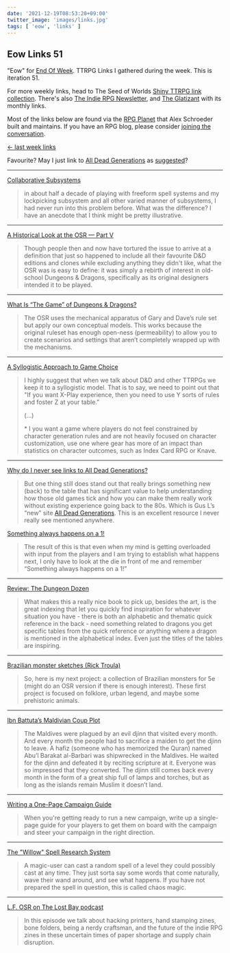```yaml
---
date: '2021-12-19T08:53:20+09:00'
twitter_image: 'images/links.jpg'
tags: [ 'eow', 'links' ]
---
```


## Eow Links 51

"Eow" for [End Of Week](/#eow). TTRPG Links I gathered during the week. This is iteration 51.

For more weekly links, head to The Seed of Worlds [Shiny TTRPG link collection](https://seedofworlds.blogspot.com/search/label/weekly%20links). There's also [The Indie RPG Newsletter](https://ttrpg.substack.com/), and [The Glatizant](https://questingbeast.substack.com/) with its monthly links.

Most of the links below are found via the [RPG Planet](https://campaignwiki.org/rpg/) that Alex Schroeder built and maintains. If you have an RPG blog, please consider [joining the conversation](https://campaignwiki.org/wiki/Planet/Please_join!).

[← last week links](20211212.html?t=Eow_Links_50&f=eow51)

Favourite? May I just link to [All Dead Generations](https://alldeadgenerations.blogspot.com/) as [suggested](http://spriggans-den.com/2021/12/16/why-do-i-never-see-links-to-all-dead-generations/)?

<hr/>

[Collaborative Subsystems](https://permacrandam.blogspot.com/2021/12/collaborative-subsystems.html)

> in about half a decade of playing with freeform spell systems and my lockpicking subsystem and all other varied manner of subsystems, I had never run into this problem before. What was the difference? I have an anecdote that I think might be pretty illustrative.

<hr/>

[A Historical Look at the OSR — Part V](https://osrsimulacrum.blogspot.com/2021/12/a-historical-look-at-osr-part-v.html)

> Though people then and now have tortured the issue to arrive at a definition that just so happened to include all their favourite D&D editions and clones while excluding anything they didn't like, what the OSR was is easy to define: it was simply a rebirth of interest in old-school Dungeons & Dragons, specifically as its original designers intended it to be played.

<hr/>

[What Is “The Game” of Dungeons & Dragons?](https://grumpywizard.home.blog/2021/12/16/what-is-the-game-of-dungeons-dragons/)

> The OSR uses the mechanical apparatus of Gary and Dave’s rule set but apply our own conceptual models. This works because the original ruleset has enough open-ness (permeability) to allow you to create scenarios and settings that aren’t completely wrapped up with the mechanisms.

<hr/>

[A Syllogistic Approach to Game Choice](https://deathtrap-games.blogspot.com/2021/12/a-syllogistic-approach-to-game-choice.html)

> I highly suggest that when we talk about D&D and other TTRPGs we keep it to a syllogistic model. That is to say, we need to point out that "If you want X-Play experience, then you need to use Y sorts of rules and foster Z at your table."
>
> (...)
>
> \* I you want a game where players do not feel constrained by character generation rules and are not heavily focused on character customization, use one where gear has more of an impact than statistics on character outcomes, such as Index Card RPG or Knave.

<hr/>

[Why do I never see links to All Dead Generations?](http://spriggans-den.com/2021/12/16/why-do-i-never-see-links-to-all-dead-generations/)

> But one thing still does stand out that really brings something new (back) to the table that has significant value to help understanding how those old games tick and how you can make them really work without existing experience going back to the 80s. Which is Gus L’s “new” site [All Dead Generations](https://alldeadgenerations.blogspot.com/). This is an excellent resource I never really see mentioned anywhere.

[Something always happens on a 1!](http://spriggans-den.com/2021/12/13/something-always-happens-on-a-1/)

> The result of this is that even when my mind is getting overloaded with input from the players and I am trying to establish what happens next, I only have to look at the die in front of me and remember “Something always happens on a 1!”

<hr/>

[Review: The Dungeon Dozen](https://seedofworlds.blogspot.com/2021/12/review-dungeon-dozen.html)

> What makes this a really nice book to pick up, besides the art, is the great indexing that let you quickly find inspiration for whatever situation you have - there is both an alphabetic and thematic quick reference in the back - need something related to dragons you get specific tables from the quick reference or anything where a dragon is mentioned in the alphabetical index. Even just the titles of the tables are inspiring.

<hr/>

[Brazilian monster sketches (Rick Troula)](https://methodsetmadness.blogspot.com/2021/12/brazilian-monster-sketches-rick-troula.html)

> So, here is my next project: a collection of Brazilian monsters for 5e (might do an OSR version if there is enough interest). These first project is focused on folklore, urban legend, and maybe some prehistoric animals.

<hr/>

[Ibn Battuta’s Maldivian Coup Plot](https://www.moltensulfur.com/post/ibn-battuta-s-maldivian-coup-plot)

> The Maldives were plagued by an evil djinn that visited every month. And every month the people had to sacrifice a maiden to get the djinn to leave. A hafiz (someone who has memorized the Quran) named Abu’l Barakat al-Barbari was shipwrecked in the Maldives. He waited for the djinn and defeated it by reciting scripture at it. Everyone was so impressed that they converted. The djinn still comes back every month in the form of a great ship full of lamps and torches, but as long as the islands remain Muslim it doesn’t land.

<hr/>

[Writing a One-Page Campaign Guide](https://slyflourish.com/one_page_campaign_guide.html)

> When you're getting ready to run a new campaign, write up a single-page guide for your players to get them on board with the campaign and steer your campaign in the right direction.

<hr/>

[The "Willow" Spell Research System](https://riseupcomus.blogspot.com/2021/12/the-willow-spell-research-system.html)

> A magic-user can cast a random spell of a level they could possibly cast at any time. They just sorta say some words that come naturally, wave their wand around, and see what happens. If you have not prepared the spell in question, this is called chaos magic.

<hr/>

[L.F. OSR on The Lost Bay podcast](https://www.youtube.com/watch?v=g_z1qMLWdis)

> In this episode we talk about hacking printers, hand stamping zines, bone folders, being a nerdy craftsman, and the future of the indie RPG zines in these uncertain times of paper shortage and supply chain disruption.

